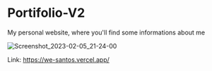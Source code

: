 # Portifolio-V2
My personal website, where you'll find some informations about me 

![Screenshot_2023-02-05_21-24-00](https://user-images.githubusercontent.com/82295321/216855727-e64018d9-31b5-48b8-95b3-d96a58b65d2f.png)

Link: https://we-santos.vercel.app/
